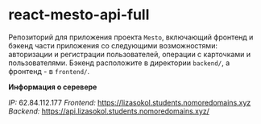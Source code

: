 # react-mesto-api-full
Репозиторий для приложения проекта `Mesto`, включающий фронтенд и бэкенд части приложения со следующими возможностями: авторизации и регистрации пользователей, операции с карточками и пользователями. Бэкенд расположите в директории `backend/`, а фронтенд - в `frontend/`. 

**Информация о серевере**

*IP:* 62.84.112.177
*Frontend:* https://lizasokol.students.nomoredomains.xyz
*Backend:* https://api.lizasokol.students.nomoredomains.xyz/
